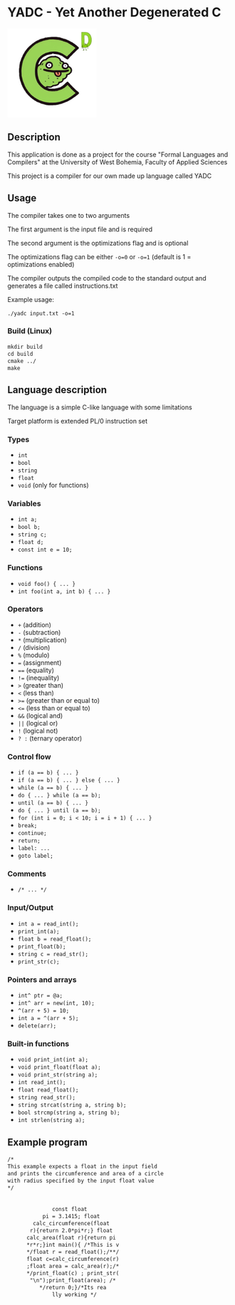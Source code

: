 # YADC - Yet Another Degenerated C
[//]: # (![logo.png]&#40;doc%2Flogo.png&#41;)
<img src="./doc/logo.png" alt="logo.png" width="200"/>

## Description
This application is done as a project for the course "Formal Languages and Compilers" at the University of West Bohemia, Faculty of Applied Sciences

This project is a compiler for our own made up language called YADC

## Usage
The compiler takes one to two arguments

The first argument is the input file and is required

The second argument is the optimizations flag and is optional

The optimizations flag can be either `-o=0` or `-o=1` (default is 1 = optimizations enabled)

The compiler outputs the compiled code to the standard output and generates a file called instructions.txt

Example usage:
    
    ./yadc input.txt -o=1

### Build (Linux)

    mkdir build
    cd build
    cmake ../
    make

## Language description
The language is a simple C-like language with some limitations

Target platform is extended PL/0 instruction set

### Types
- `int`
- `bool`
- `string`
- `float`
- `void` (only for functions)

### Variables
- `int a;`
- `bool b;`
- `string c;`
- `float d;`
- `const int e = 10;`

### Functions
- `void foo() { ... }`
- `int foo(int a, int b) { ... }`

### Operators
- `+` (addition)
- `-` (subtraction)
- `*` (multiplication)
- `/` (division)
- `%` (modulo)
- `=` (assignment)
- `==` (equality)
- `!=` (inequality)
- `>` (greater than)
- `<` (less than)
- `>=` (greater than or equal to)
- `<=` (less than or equal to)
- `&&` (logical and)
- `||` (logical or)
- `!` (logical not)
- `? :` (ternary operator)

### Control flow
- `if (a == b) { ... }`
- `if (a == b) { ... } else { ... }`
- `while (a == b) { ... }`
- `do { ... } while (a == b);`
- `until (a == b) { ... }`
- `do { ... } until (a == b);`
- `for (int i = 0; i < 10; i = i + 1) { ... }`
- `break;`
- `continue;`
- `return;`
- `label: ...`
- `goto label;`

### Comments
- `/* ... */`

### Input/Output
- `int a = read_int();`
- `print_int(a);`
- `float b = read_float();`
- `print_float(b);`
- `string c = read_str();`
- `print_str(c);`

### Pointers and arrays
- `int^ ptr = @a;`
- `int^ arr = new(int, 10);`
- `^(arr + 5) = 10;`
- `int a = ^(arr + 5);`
- `delete(arr);`

### Built-in functions
- `void print_int(int a);`
- `void print_float(float a);`
- `void print_str(string a);`
- `int read_int();`
- `float read_float();`
- `string read_str();`
- `string strcat(string a, string b);`
- `bool strcmp(string a, string b);`
- `int strlen(string a);`

## Example program
```
/*
This example expects a float in the input field
and prints the circumference and area of a circle
with radius specified by the input float value
*/


              const float
           pi = 3.1415; float
        calc_circumference(float
       r){return 2.0*pi*r;} float
      calc_area(float r){return pi
      *r*r;}int main(){ /*This is v
      */float r = read_float();/**/
      float c=calc_circumference(r)
      ;float area = calc_area(r);/*
      */print_float(c) ; print_str(
       "\n");print_float(area); /*
          */return 0;}/*Its rea
              lly working */
```
